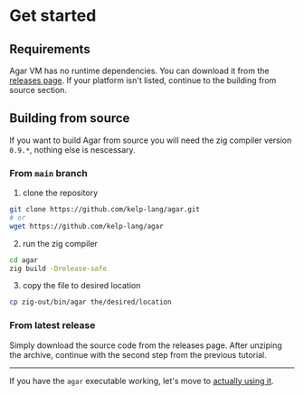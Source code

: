 # Get started

## Requirements
Agar VM has no runtime dependencies. You can download it from the [releases page](../../releases). If your platform isn't listed, continue to the building from source section.

## Building from source
If you want to build Agar from source you will need the zig compiler version `0.9.*`, nothing else is nescessary.

### From `main` branch
1. clone the repository
```bash
git clone https://github.com/kelp-lang/agar.git
# or
wget https://github.com/kelp-lang/agar
```
2. run the zig compiler
```bash
cd agar
zig build -Drelease-safe
```
3. copy the file to desired location
```bash
cp zig-out/bin/agar the/desired/location
```
### From latest release
Simply download the source code from the releases page. After unziping the archive, continue with the second step from the previous tutorial.

---

If you have the `agar` executable working, let's move to [actually using it](./first_steps.md).